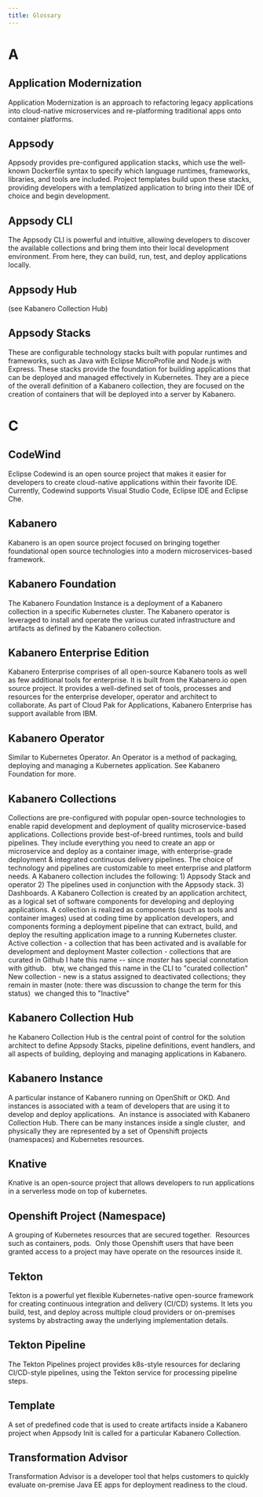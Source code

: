 ```yaml
---
title: Glossary
---
```


# A

## Application Modernization 
Application Modernization is an approach to refactoring legacy applications into cloud-native microservices and re-platforming traditional apps onto container platforms.

## Appsody
Appsody provides pre-configured application stacks, which use the well-known Dockerfile syntax to specify which language runtimes, frameworks, libraries, and tools are included. Project templates build upon these stacks, providing developers with a templatized application to bring into their IDE of choice and begin development.

## Appsody CLI
The Appsody CLI is powerful and intuitive, allowing developers to discover the available collections and bring them into their local development environment. From here, they can build, run, test, and deploy applications locally.

## Appsody Hub
(see Kabanero Collection Hub)

## Appsody Stacks
These are configurable technology stacks built with popular runtimes and frameworks, such as Java with Eclipse MicroProfile and Node.js with Express. These stacks provide the foundation for building applications that can be deployed and managed effectively in Kubernetes. They are a piece of the overall definition of a Kabanero collection, they are focused on the creation of containers that will be deployed into a server by Kabanero.
# C

## CodeWind
Eclipse Codewind is an open source project that makes it easier for developers to create cloud-native applications within their favorite IDE. Currently, Codewind supports Visual Studio Code, Eclipse IDE and Eclipse Che.

## Kabanero
Kabanero is an open source project focused on bringing together foundational open source technologies into a modern microservices-based framework.

## Kabanero Foundation 
The Kabanero Foundation Instance is a deployment of a Kabanero collection in a specific Kubernetes cluster. The Kabanero operator is leveraged to install and operate the various curated infrastructure and artifacts as defined by the Kabanero collection.

## Kabanero Enterprise Edition
Kabanero Enterprise comprises of all open-source Kabanero tools as well as few additional tools for enterprise. It is built from the Kabanero.io open source project. It provides a well-defined set of tools, processes and resources for the enterprise developer, operator and architect to collaborate. As part of Cloud Pak for Applications, Kabanero Enterprise has support available from IBM.

## Kabanero Operator
Similar to Kubernetes Operator. An Operator is a method of packaging, deploying and managing a Kubernetes application. See Kabanero Foundation for more.

## Kabanero Collections
Collections are pre-configured with popular open-source technologies to enable rapid development and deployment of quality microservice-based applications. Collections provide best-of-breed runtimes, tools and build pipelines. They include everything you need to create an app or microservice and deploy as a container image, with enterprise-grade deployment & integrated continuous delivery pipelines. The choice of technology and pipelines are customizable to meet enterprise and platform needs. A Kabanero collection includes the following: 1) Appsody Stack and operator 2) The pipelines used in conjunction with the Appsody stack. 3) Dashboards. A Kabanero Collection is created by an application architect, as a logical set of software components for developing and deploying applications. A collection is realized as components (such as tools and container images) used at coding time by application developers, and components forming a deployment pipeline that can extract, build, and deploy the resulting application image to a running Kubernetes cluster.
Active collection - a collection that has been activated and is available for development and deployment
Master collection - collections that are curated in Github <sjk> I hate this name -- since *master* has special connotation with github.   btw, we changed this name in the CLI to "curated collection"</sjk>
New collection - new is a status assigned to deactivated collections; they remain in master (note: there was discussion to change the term for this status)  <sjk>we changed this to "Inactive"</sjk>

## Kabanero Collection Hub
he Kabanero Collection Hub is the central point of control for the solution architect to define Appsody Stacks, pipeline definitions, event handlers, and all aspects of building, deploying and managing applications in Kabanero.

## Kabanero Instance
A particular instance of Kabanero running on OpenShift or OKD. And instances is associated with a team of developers that are using it to develop and deploy applications.  An instance is associated with Kabanero Collection Hub. There can be many instances inside a single cluster,  and physically they are represented by a set of Openshift projects (namespaces) and Kubernetes resources.

## Knative
Knative is an open-source project that allows developers to run applications in a serverless mode on top of kubernetes.

## Openshift Project (Namespace)
A grouping of Kubernetes resources that are secured together.  Resources such as containers, pods.  Only those Openshift users that have been granted access to a project may have operate on the resources inside it.

## Tekton
Tekton is a powerful yet flexible Kubernetes-native open-source framework for creating continuous integration and delivery (CI/CD) systems. It lets you build, test, and deploy across multiple cloud providers or on-premises systems by abstracting away the underlying implementation details.

## Tekton Pipeline
The Tekton Pipelines project provides k8s-style resources for declaring CI/CD-style pipelines, using the Tekton service for processing pipeline steps.

## Template
A set of predefined code that is used to create artifacts inside a Kabanero project when Appsody Init is called for a particular Kabanero Collection.

## Transformation Advisor
Transformation Advisor is a developer tool that helps customers to quickly evaluate on-premise Java EE apps for deployment readiness to the cloud.